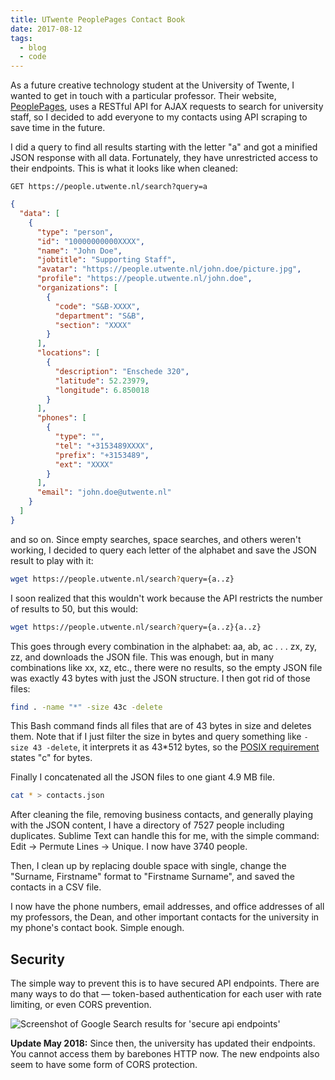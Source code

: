```yaml
---
title: UTwente PeoplePages Contact Book
date: 2017-08-12
tags:
  - blog
  - code
---
```


As a future creative technology student at the University of Twente, I wanted to get in touch with a particular professor. Their website, [PeoplePages](https://people.utwente.nl/), uses a RESTful API for AJAX requests to search for university staff, so I decided to add everyone to my contacts using API scraping to save time in the future.

<!--more-->

I did a query to find all results starting with the letter "a" and got a minified JSON response with all data. Fortunately, they have unrestricted access to their endpoints. This is what it looks like when cleaned: 

```
GET https://people.utwente.nl/search?query=a
```

```json
{
  "data": [
    {
      "type": "person",
      "id": "10000000000XXXX",
      "name": "John Doe",
      "jobtitle": "Supporting Staff",
      "avatar": "https://people.utwente.nl/john.doe/picture.jpg",
      "profile": "https://people.utwente.nl/john.doe",
      "organizations": [
        {
          "code": "S&B-XXXX",
          "department": "S&B",
          "section": "XXXX"
        }
      ],
      "locations": [
        {
          "description": "Enschede 320",
          "latitude": 52.23979,
          "longitude": 6.850018
        }
      ],
      "phones": [
        {
          "type": "",
          "tel": "+3153489XXXX",
          "prefix": "+3153489",
          "ext": "XXXX"
        }
      ],
      "email": "john.doe@utwente.nl"
    }
  ]
}
```

and so on. Since empty searches, space searches, and others weren't working, I decided to query each letter of the alphabet and save the JSON result to play with it: 

```bash
wget https://people.utwente.nl/search?query={a..z}
```

I soon realized that this wouldn't work because the API restricts the number of results to 50, but this would: 

```sh
wget https://people.utwente.nl/search?query={a..z}{a..z}
```

This goes through every combination in the alphabet: aa, ab, ac . . . zx, zy, zz, and downloads the JSON file. This was enough, but in many combinations like xx, xz, etc., there were no results, so the empty JSON file was exactly 43 bytes with just the JSON structure. I then got rid of those files: 

```sh
find . -name "*" -size 43c -delete
```

This Bash command finds all files that are of 43 bytes in size and deletes them. Note that if I just filter the size in bytes and query something like `-size 43 -delete`, it interprets it as 43*512 bytes, so the [POSIX requirement](https://superuser.com/a/644274) states "c" for bytes.

Finally I concatenated all the JSON files to one giant 4.9 MB file.

```sh
cat * > contacts.json
```

After cleaning the file, removing business contacts, and generally playing with the JSON content, I have a directory of 7527 people including duplicates. Sublime Text can handle this for me, with the simple command: Edit -> Permute Lines -> Unique. I now have 3740 people.

Then, I clean up by replacing double space with single, change the "Surname, Firstname" format to "Firstname Surname", and saved the contacts in a CSV file.

I now have the phone numbers, email addresses, and office addresses of all my professors, the Dean, and other important contacts for the university in my phone's contact book. Simple enough.

## Security

The simple way to prevent this is to have secured API endpoints. There are many ways to do that — token-based authentication for each user with rate limiting, or even CORS prevention.

<div class="image"><img alt="Screenshot of Google Search results for 'secure api endpoints'" src="/images/blog/secure-endpoints_ddwwmr.png"></div>

**Update May 2018:** Since then, the university has updated their endpoints. You cannot access them by barebones HTTP now. The new endpoints also seem to have some form of CORS protection.
